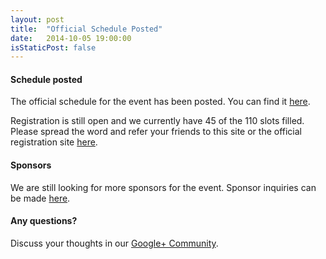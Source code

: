 ```yaml
---
layout: post
title:  "Official Schedule Posted"
date:   2014-10-05 19:00:00
isStaticPost: false
---
```


#### Schedule posted

The official schedule for the event has been posted. You can find it <a href="/zeppelin/schedule/">here</a>.

Registration is still open and we currently have 45 of the 110 slots filled. Please spread the word and
refer your friends to this site or the official registration site <a href="http://www.meetup.com/GDGSpaceCoast/events/208445302/">here</a>.

#### Sponsors

We are still looking for more sponsors for the event. Sponsor inquiries can be made 
<a href="https://docs.google.com/forms/d/1H3lMjgsrccU1PXCzLKvSzGU6eBmrdZJ8B976tJmYfCk/viewform?usp=send_form">here</a>.

#### Any questions? 
Discuss your thoughts in our <a href="https://plus.google.com/communities/102090770044888811148">Google+ Community</a>.